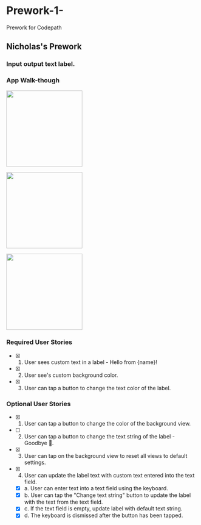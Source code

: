 # Prework-1-
Prework for Codepath
## Nicholas's Prework

### Input output text label.


### App Walk-though


<img src="https://im3.ezgif.com/tmp/ezgif-3-49e1efbad1c7.gif" width=200><br>

<img src="https://im3.ezgif.com/tmp/ezgif-3-3d9b7bea981d.gif" width=200><br>

<img src="https://im3.ezgif.com/tmp/ezgif-3-3c97c23fce7f.gif" width=200><br>


### Required User Stories
- [x] 1. User sees custom text in a label - Hello from {name}!
- [x] 2. User see's custom background color.
- [x] 3. User can tap a button to change the text color of the label.

### Optional User Stories
- [x] 1. User can tap a button to change the color of the background view.
- [ ] 2. User can tap a button to change the text string of the label - Goodbye 👋.
- [x] 3. User can tap on the background view to reset all views to default settings.
- [x] 4. User can update the label text with custom text entered into the text field.
   - [x] a. User can enter text into a text field using the keyboard.
   - [x] b. User can tap the "Change text string" button to update the label with the text from the text field.
   - [x] c. If the text field is empty, update label with default text string.
   - [x] d. The keyboard is dismissed after the button has been tapped.
